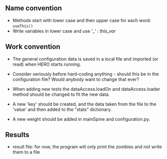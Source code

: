 ## Name convention
- Methods start with lower case and then upper case for each word: `useThis()`
- Write variables in lower case and use '_' : *this_var*

## Work convention
- The general configuration data is saved in a local file and imported (or read) when HERO starts running.
- Consider seriously before hard-coding anything - should this be in the configuration file?
                                                    Would anybody want to change that ever?

- When adding new tests the dataAccess.loadOn and dataAccess.loader method should be changed to fit the new data.
- A new 'key' should be created, and the data taken from the file to the 'value' and then added to the "stats" dictionary.
- A new weight should be added in mainSpine and configuration.py.

## Results
- result file: for now, the program will only print the zombies and not write them to a file
